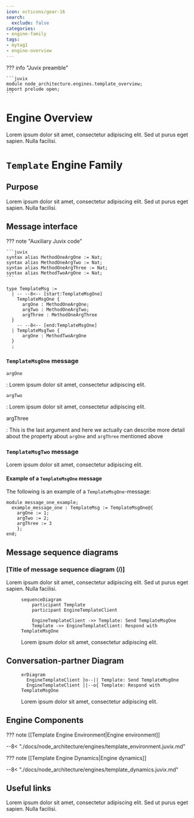```yaml
---
icon: octicons/gear-16
search:
  exclude: false
categories:
- engine-family
tags:
- mytag1
- engine-overview
---
```



??? info "Juvix preamble"

    ```juvix
    module node_architecture.engines.template_overview;
    import prelude open;
    ```

# Engine Overview

Lorem ipsum dolor sit amet, consectetur adipiscing elit. Sed ut purus eget sapien. Nulla facilisi.

# `Template` Engine Family  

## Purpose  

Lorem ipsum dolor sit amet, consectetur adipiscing elit. Sed ut purus eget sapien. Nulla facilisi.

## Message interface

??? note "Auxiliary Juvix code"

    ```juvix
    syntax alias MethodOneArgOne := Nat;
    syntax alias MethodOneArgTwo := Nat;
    syntax alias MethodOneArgThree := Nat;
    syntax alias MethodTwoArgOne := Nat;
    ```

<!-- --8<-- [start:TemplateMsg] -->
```juvix
type TemplateMsg :=
  | -- --8<-- [start:TemplateMsgOne]
    TemplateMsgOne {
      argOne : MethodOneArgOne;
      argTwo : MethodOneArgTwo;
      argThree : MethodOneArgThree
  }
    -- --8<-- [end:TemplateMsgOne]
  | TemplateMsgTwo {
      argOne : MethodTwoArgOne
  }
  ;
```
<!-- --8<-- [end:TemplateMsg] -->

### `TemplateMsgOne` message

`argOne`

: Lorem ipsum dolor sit amet, consectetur adipiscing elit.

`argTwo`

: Lorem ipsum dolor sit amet, consectetur adipiscing elit.

argThree

: This is the last argument and here we actually
  can describe more detail about the property about `argOne`
  and `argThree` mentioned above

### `TemplateMsgTwo` message

Lorem ipsum dolor sit amet, consectetur adipiscing elit.

#### Example of a `TemplateMsgOne` message

The following is an example of a `TemplateMsgOne`-message:

<!-- --8<-- [start:message_one_example] -->
```juvix extract-module-statements 1
module message_one_example;
  example_message_one : TemplateMsg := TemplateMsgOne@{
    argOne := 1;
    argTwo := 2;
    argThree := 3
    };
end;
```
<!-- --8<-- [end:message_one_example] -->

## Message sequence diagrams  

### [Title of message sequence diagram ⟨𝑖⟩]  

Lorem ipsum dolor sit amet, consectetur adipiscing elit. Sed ut purus eget
sapien. Nulla facilisi.

<!-- --8<-- [start:message-sequence-diagram] -->
<figure markdown="span">

```mermaid
sequenceDiagram
    participant Template
    participant EngineTemplateClient

    EngineTemplateClient ->> Template: Send TemplateMsgOne
    Template ->> EngineTemplateClient: Respond with TemplateMsgOne
```

<figcaption markdown="span">
Lorem ipsum dolor sit amet, consectetur adipiscing elit.
</figcaption>
</figure>
<!-- --8<-- [end:message-sequence-diagram] -->


## Conversation-partner Diagram

<!-- --8<-- [start:conversation-partner-diagram] -->
<figure markdown="span">

```mermaid
erDiagram
  EngineTemplateClient }o--|| Template: Send TemplateMsgOne
  EngineTemplateClient ||--o{ Template: Respond with TemplateMsgOne
```

<figcaption markdown="span">
Lorem ipsum dolor sit amet, consectetur adipiscing elit.
</figcaption>
</figure>
<!-- --8<-- [end:conversation-partner-diagram] -->


## Engine Components  

??? note [[Template Engine Environment|Engine environment]]  

     
   --8< "./docs/node_architecture/engines/template_environment.juvix.md"

??? note [[Template Engine Dynamics|Engine dynamics]]  

   --8< "./docs/node_architecture/engines/template_dynamics.juvix.md"

## Useful links

Lorem ipsum dolor sit amet, consectetur adipiscing elit. Sed ut purus eget sapien. Nulla facilisi.